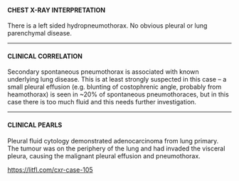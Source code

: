 #### CHEST X-RAY INTERPRETATION
There is a left sided hydropneumothorax. No obvious pleural or lung parenchymal disease.

---------------
#### CLINICAL CORRELATION
Secondary spontaneous pneumothorax is associated with known underlying lung disease. This is at least strongly suspected in this case – a small pleural effusion (e.g. blunting of costophrenic angle, probably from heamothorax) is seen in ~20% of spontaneous pneumothoraces, but in this case there is too much fluid and this needs further investigation.

---------------
#### CLINICAL PEARLS
Pleural fluid cytology demonstrated adenocarcinoma from lung primary. The tumour was on the periphery of the lung and had invaded the visceral pleura, causing the malignant pleural effusion and pneumothorax.


<https://litfl.com/cxr-case-105>